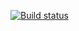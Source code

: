 [![Build status](https://ci.appveyor.com/api/projects/status/psxgyhdx33wcm8v0/branch/master?svg=true)](https://ci.appveyor.com/project/NazarovAleksey/postmanecho/branch/master)
